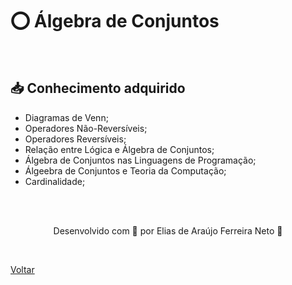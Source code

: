 <h1>⭕ Álgebra de Conjuntos</h1>

<br>

<h2> 📥 Conhecimento adquirido </h2>

- Diagramas de Venn;
- Operadores Não-Reversíveis;
- Operadores Reversíveis;
- Relação entre Lógica e Álgebra de Conjuntos;
- Álgebra de Conjuntos nas Linguagens de Programação;
- Álgeebra de Conjuntos e Teoria da Computação;
- Cardinalidade;

<br><br>

<p align="center"> Desenvolvido com 💜 por Elias de Araújo Ferreira Neto 👋 <p>

<br>

<a href="./README.md">Voltar</a>